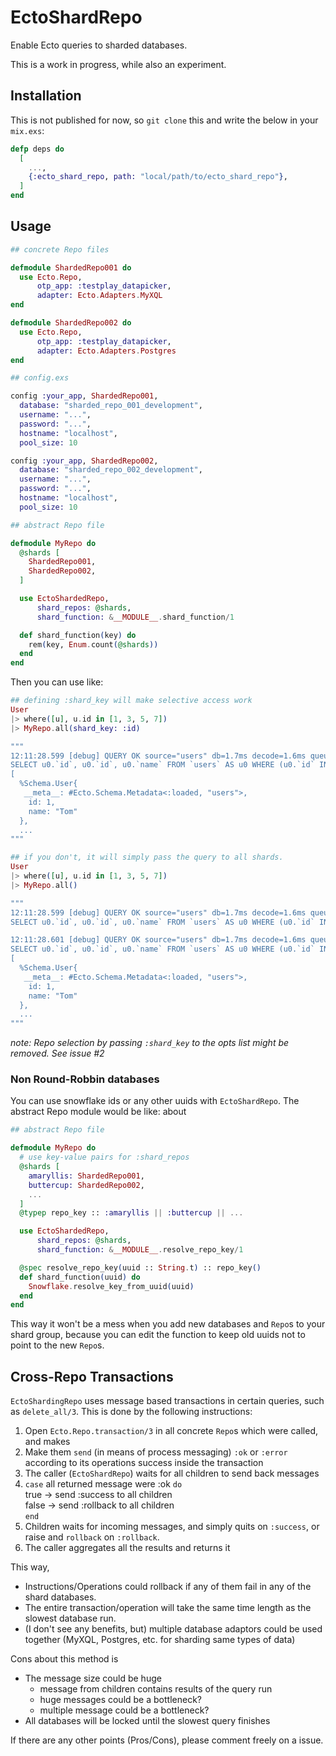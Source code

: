 # EctoShardRepo

Enable Ecto queries to sharded databases.

This is a work in progress, while also an experiment.

## Installation

This is not published for now, so `git clone` this and write the below in your `mix.exs`:

```elixir
defp deps do
  [
    ...,
    {:ecto_shard_repo, path: "local/path/to/ecto_shard_repo"},
  ]
end
```

## Usage

```elixir
## concrete Repo files

defmodule ShardedRepo001 do
  use Ecto.Repo,
      otp_app: :testplay_datapicker,
      adapter: Ecto.Adapters.MyXQL
end

defmodule ShardedRepo002 do
  use Ecto.Repo,
      otp_app: :testplay_datapicker,
      adapter: Ecto.Adapters.Postgres
end

## config.exs

config :your_app, ShardedRepo001,
  database: "sharded_repo_001_development",
  username: "...",
  password: "...",
  hostname: "localhost",
  pool_size: 10

config :your_app, ShardedRepo002,
  database: "sharded_repo_002_development",
  username: "...",
  password: "...",
  hostname: "localhost",
  pool_size: 10

## abstract Repo file

defmodule MyRepo do
  @shards [
    ShardedRepo001,
    ShardedRepo002,
  ]

  use EctoShardedRepo,
      shard_repos: @shards,
      shard_function: &__MODULE__.shard_function/1

  def shard_function(key) do
    rem(key, Enum.count(@shards))
  end
end
```

Then you can use like:

```elixir
## defining :shard_key will make selective access work
User
|> where([u], u.id in [1, 3, 5, 7])
|> MyRepo.all(shard_key: :id)

"""
12:11:28.599 [debug] QUERY OK source="users" db=1.7ms decode=1.6ms queue=10.5ms
SELECT u0.`id`, u0.`id`, u0.`name` FROM `users` AS u0 WHERE (u0.`id` IN (1,3,5,7)) []
[
  %Schema.User{
   __meta__: #Ecto.Schema.Metadata<:loaded, "users">,
    id: 1,
    name: "Tom"
  },
  ...
"""

## if you don't, it will simply pass the query to all shards.
User
|> where([u], u.id in [1, 3, 5, 7])
|> MyRepo.all()

"""
12:11:28.599 [debug] QUERY OK source="users" db=1.7ms decode=1.6ms queue=10.5ms
SELECT u0.`id`, u0.`id`, u0.`name` FROM `users` AS u0 WHERE (u0.`id` IN (1,3,5,7)) []

12:11:28.601 [debug] QUERY OK source="users" db=1.7ms decode=1.6ms queue=1.0ms
SELECT u0.`id`, u0.`id`, u0.`name` FROM `users` AS u0 WHERE (u0.`id` IN (1,3,5,7)) []
[
  %Schema.User{
   __meta__: #Ecto.Schema.Metadata<:loaded, "users">,
    id: 1,
    name: "Tom"
  },
  ...
"""
```

_note: Repo selection by passing `:shard_key` to the opts list might be removed. See issue #2_

### Non Round-Robbin databases
You can use snowflake ids or any other uuids with `EctoShardRepo`.
The abstract Repo module would be like: about 

```elixir
## abstract Repo file

defmodule MyRepo do
  # use key-value pairs for :shard_repos
  @shards [
    amaryllis: ShardedRepo001,
    buttercup: ShardedRepo002,
    ...
  ]
  @typep repo_key :: :amaryllis || :buttercup || ...

  use EctoShardedRepo,
      shard_repos: @shards,
      shard_function: &__MODULE__.resolve_repo_key/1

  @spec resolve_repo_key(uuid :: String.t) :: repo_key()
  def shard_function(uuid) do
    Snowflake.resolve_key_from_uuid(uuid)
  end
end
```

This way it won't be a mess when you add new databases and `Repo`s to your shard group, because you can edit the function to keep old uuids not to point to the new `Repo`s.

## Cross-Repo Transactions

`EctoShardingRepo` uses message based transactions in certain queries, such as `delete_all/3`.
This is done by the following instructions:

1. Open `Ecto.Repo.transaction/3` in all concrete `Repo`s which were called, and makes
2. Make them `send` (in means of process messaging) `:ok` or `:error` according to its operations success inside the transaction
3. The caller (`EctoShardRepo`) waits for all children to send back messages
4. `case` all returned message were :ok `do`  
     true -> send :success to all children  
     false -> send :rollback to all children  
   `end`
5. Children waits for incoming messages, and simply quits on `:success`, or raise and `rollback` on `:rollback`.
6. The caller aggregates all the results and returns it

This way,
- Instructions/Operations could rollback if any of them fail in any of the shard databases.
- The entire transaction/operation will take the same time length as the slowest database run.
- (I don't see any benefits, but) multiple database adaptors could be used together (MyXQL, Postgres, etc. for sharding same types of data)

Cons about this method is
- The message size could be huge
  - message from children contains results of the query run
  - huge messages could be a bottleneck?
  - multiple message could be a bottleneck?
- All databases will be locked until the slowest query finishes

If there are any other points (Pros/Cons), please comment freely on a issue.
